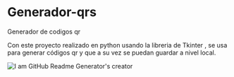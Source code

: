 # Generador-qrs
Generador de codigos qr

Con este proyecto realizado en python usando la libreria de Tkinter , se usa para generar códigos qr y que a su vez se puedan guardar a nivel local.

![I am GitHub Readme Generator's creator](https://upload.wikimedia.org/wikipedia/commons/thumb/c/c3/Python-logo-notext.svg/1200px-Python-logo-notext.svg.png)









